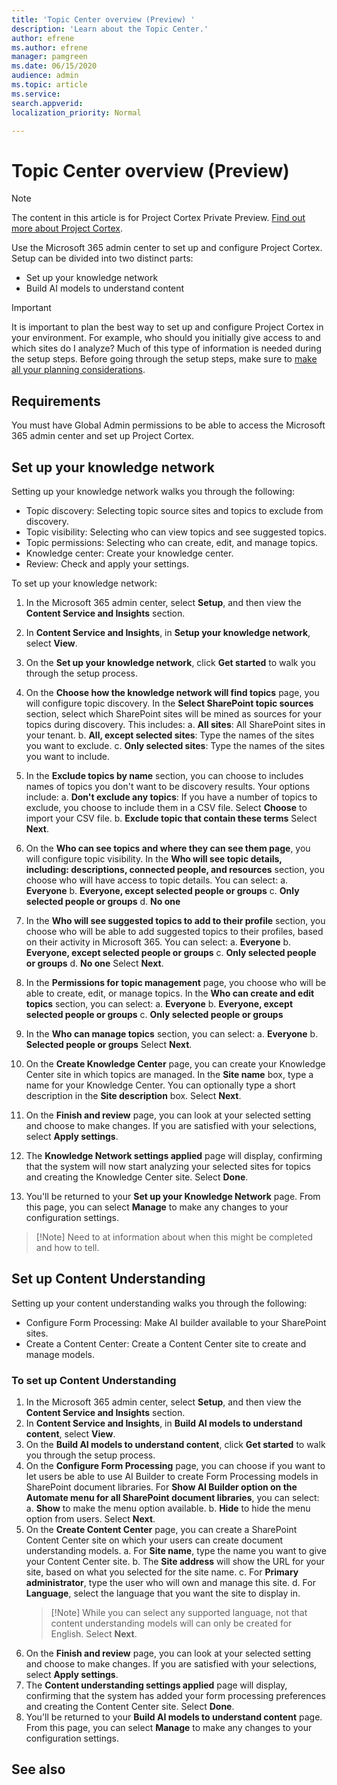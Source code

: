 ```yaml
---
title: 'Topic Center overview (Preview) '
description: 'Learn about the Topic Center.'
author: efrene
ms.author: efrene
manager: pamgreen
ms.date: 06/15/2020
audience: admin
ms.topic: article
ms.service: 
search.appverid: 
localization_priority: Normal

---
```

# Topic Center overview (Preview)

> [!Note] 
> The content in this article is for Project Cortex Private Preview. [Find out more about Project Cortex]().



Use the Microsoft 365 admin center to set up and configure Project Cortex. Setup can be divided into two distinct parts:

- Set up your knowledge network
- Build AI models to understand content

> [!Important]
> It is important to plan the best way to set up and configure Project Cortex in your environment. For example, who should you initially give access to and which sites do I analyze?  Much of this type of information is needed during the setup steps. Before going through the setup steps, make sure to [make all your planning considerations]().


## Requirements 
You must have Global Admin permissions to be able to access the Microsoft 365 admin center and set up Project Cortex.


## Set up your knowledge network

Setting up your knowledge network walks you through the following:

- Topic discovery: Selecting topic source sites and topics to exclude from discovery.
- Topic visibility: Selecting who can view topics and see suggested topics.
- Topic permissions: Selecting who can create, edit, and manage topics.
- Knowledge center: Create your knowledge center.
- Review: Check and apply your settings.

To set up your knowledge network:

1. In the Microsoft 365 admin center, select **Setup**, and then view the **Content Service and Insights** section.
2. In **Content Service and Insights**, in **Setup your knowledge network**, select **View**.<br/>
3. On the **Set up your knowledge network**, click **Get started** to walk you through the setup process.<br/>
4. On the **Choose how the knowledge network will find topics** page, you will configure topic discovery. In the **Select SharePoint topic sources** section, select which SharePoint sites will be mined as sources for your topics during discovery. This includes:
    a. **All sites**: All SharePoint sites in your tenant.
    b. **All, except selected sites**: Type the names of the sites you want to exclude.
    c. **Only selected sites**: Type the names of the sites you want to include.
   
5. In the **Exclude topics by name** section, you can choose to includes names of topics you don't want to be discovery results. Your options include:
    a. **Don't exclude any topics**: If you have a number of topics to exclude, you choose to include them in a CSV file. Select **Choose** to import your CSV file.
    b. **Exclude topic that contain these terms**
    Select **Next**.
6. On the **Who can see topics and where they can see them page**, you will configure topic visibility. In the **Who will see topic details, including: descriptions, connected people, and resources** section, you choose who will have access to topic details. You can select:
    a. **Everyone**
    b. **Everyone, except selected people or groups**
    c. **Only selected people or groups**
    d. **No one**
    
7. In the **Who will see suggested topics to add to their profile** section, you choose who will be able to add suggested topics to their profiles, based on their activity in Microsoft 365. You can select:
    a. **Everyone**
    b. **Everyone, except selected people or groups**
    c. **Only selected people or groups**
    d. **No one**
    Select **Next**.
8. In the **Permissions for topic management** page, you choose who will be able to create, edit, or manage topics. In the **Who can create and edit topics** section, you can select:
    a. **Everyone**
    b. **Everyone, except selected people or groups**
    c. **Only selected people or groups**
9. In the **Who can manage topics** section, you can select:
    a. **Everyone**
    b. **Selected people or groups**
    Select **Next**.
10. On the **Create Knowledge Center** page, you can create your Knowledge Center site in which topics are managed.  In the **Site name** box, type a name for your Knowledge Center. You can optionally type a short description in the **Site description** box. Select **Next**.
11. On the **Finish and review** page, you can look at your selected setting and choose to make changes. If you are satisfied with your selections, select **Apply settings**.
12. The **Knowledge Network settings applied** page will display, confirming that the system will now start analyzing your selected sites for topics and creating the Knowledge Center site. Select **Done**.
13. You'll be returned to your **Set up your Knowledge Network** page. From this page, you can select **Manage** to make any changes to your configuration settings. 

> [!Note]  Need to at information about when this might be completed and how to tell.

## Set up Content Understanding

Setting up your content understanding walks you through the following:

- Configure Form Processing: Make AI builder available to your SharePoint sites.
- Create a Content Center: Create a Content Center site to create and manage models.


### To set up Content Understanding

1. In the Microsoft 365 admin center, select **Setup**, and then view the **Content Service and Insights** section.
2. In **Content Service and Insights**, in **Build AI models to understand content**, select **View**.<br/>
3. On the **Build AI models to understand content**, click **Get started** to walk you through the setup process.<br/>
4. On the **Configure Form Processing** page, you can choose if you want to let users be able to use AI Builder to create Form Processing models in SharePoint document libraries.  For **Show AI Builder option on the Automate menu for all SharePoint document libraries**, you can select:
    a. **Show** to make the menu option available.
    b. **Hide** to hide the menu option from users.
    Select **Next**.
5. On the **Create Content Center** page, you can create a SharePoint Content Center site on which your users can create document understanding models. 
    a. For **Site name**, type the name you want to give your Content Center site.
    b. The **Site address** will show the URL for your site, based on what you selected for the site name.
    c. For **Primary administrator**, type the user who will own and manage this site.
    d. For **Language**, select the language that you want the site to display in.  
    > [!Note] While you can select any supported language, not that content understanding models will can only be created for English.
    Select **Next**.
6. On the **Finish and review** page, you can look at your selected setting and choose to make changes. If you are satisfied with your selections, select **Apply settings**.
7. The **Content understanding settings applied** page will display, confirming that the system has added your form processing preferences and creating the Content Center site. Select **Done**.
8. You'll be returned to your **Build AI models to understand content** page. From this page, you can select **Manage** to make any changes to your configuration settings. 

## See also



  






